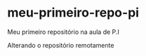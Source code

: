 # meu-primeiro-repo-pi
Meu primeiro repositório na aula de P.I

Alterando o repositório remotamente
